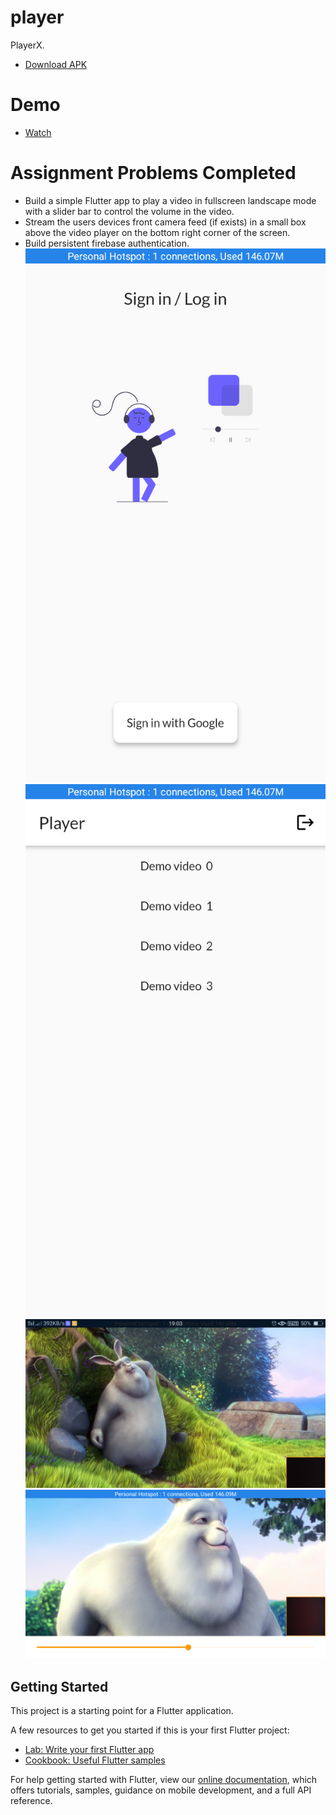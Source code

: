 # player

PlayerX.
- [Download APK](app-arm64-v8a-release.apk)

# Demo 
- [Watch](https://drive.google.com/file/d/1IFjkz-rWozvOAjC1J5Ha-swpKmp9zeCM/view?usp=sharing)
# Assignment Problems Completed
- Build a simple Flutter app to play a video in fullscreen landscape mode with a slider bar to control the volume in the video.
- Stream the users devices front camera feed (if exists) in a small box above the video player on the bottom right corner of the screen.
- Build persistent firebase authentication.
![](Screenshot_2021-05-09-19-03-02-89.png)
![](Screenshot_2021-05-09-19-03-13-70.png)
![](Screenshot_2021-05-09-19-03-28-70.png)
![](Screenshot_2021-05-09-19-03-38-76.png)


## Getting Started

This project is a starting point for a Flutter application.

A few resources to get you started if this is your first Flutter project:

- [Lab: Write your first Flutter app](https://flutter.dev/docs/get-started/codelab)
- [Cookbook: Useful Flutter samples](https://flutter.dev/docs/cookbook)

For help getting started with Flutter, view our
[online documentation](https://flutter.dev/docs), which offers tutorials,
samples, guidance on mobile development, and a full API reference.
